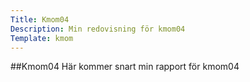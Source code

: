 ```yaml
---
Title: Kmom04
Description: Min redovisning för kmom04
Template: kmom
---
```


##Kmom04
Här kommer snart min rapport för kmom04
